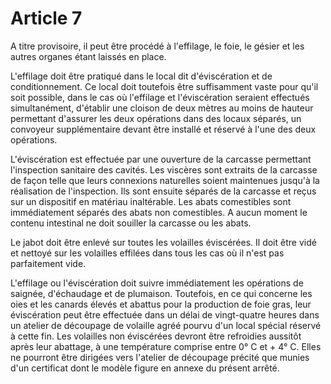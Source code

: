 # Article 7

A titre provisoire, il peut être procédé à l'effilage, le foie, le gésier et les autres organes étant laissés en place.

L'effilage doit être pratiqué dans le local dit d'éviscération et de conditionnement. Ce local doit toutefois être suffisamment vaste pour qu'il soit possible, dans le cas où l'effilage et l'éviscération seraient effectués simultanément, d'établir une cloison de deux mètres au moins de hauteur permettant d'assurer les deux opérations dans des locaux séparés, un convoyeur supplémentaire devant être installé et réservé à l'une des deux opérations.

L'éviscération est effectuée par une ouverture de la carcasse permettant l'inspection sanitaire des cavités. Les viscères sont extraits de la carcasse de façon telle que leurs connexions naturelles soient maintenues jusqu'à la réalisation de l'inspection. Ils sont ensuite séparés de la carcasse et reçus sur un dispositif en matériau inaltérable. Les abats comestibles sont immédiatement séparés des abats non comestibles. A aucun moment le contenu intestinal ne doit souiller la carcasse ou les abats.

Le jabot doit être enlevé sur toutes les volailles éviscérées. Il doit être vidé et nettoyé sur les volailles effilées dans tous les cas où il n'est pas parfaitement vide.

L'effilage ou l'éviscération doit suivre immédiatement les opérations de saignée, d'échaudage et de plumaison. Toutefois, en ce qui concerne les oies et les canards élevés et abattus pour la production de foie gras, leur éviscération peut être effectuée dans un délai de vingt-quatre heures dans un atelier de découpage de volaille agréé pourvu d'un local spécial réservé à cette fin. Les volailles non éviscérées devront être refroidies aussitôt après leur abattage, à une température comprise entre 0° C et + 4° C. Elles ne pourront être dirigées vers l'atelier de découpage précité que munies d'un certificat dont le modèle figure en annexe du présent arrêté.

